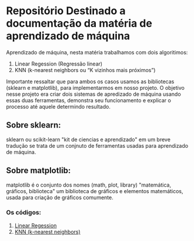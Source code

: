 # Repositório Destinado a documentação da matéria de aprendizado de máquina

Aprendizado de máquina, nesta matéria trabalhamos com dois algoritimos:

1. Linear Regession (Regressão linear)
2. KNN (k-nearest neighbors ou “K vizinhos mais próximos”)

Importante ressaltar que para ambos os casos usamos as bibliotecas (sklearn e matplotlib), para implementarmos em nosso projeto.
O objetivo nesse projeto era criar dois sistemas de apredizado de máquina usando essas duas ferramentas, demonstra seu funcionamento e explicar o processo até aquele determindo resultado.


## Sobre sklearn:

sklearn ou scikit-learn "kit de ciencias e aprendizado" em um breve tradução se trata de um conjnuto de ferramentas usadas para aprendizado de máquina.

## Sobre matplotlib:

matplotlib é o conjunto dos nomes (math, plot, library) "matemática, gráficos, biblioteca" um biblioteca de gráficos e elementos matemáticos, usada para criação de gráficos comumente.

### Os códigos:

1. [Linear Regession](code/MetricLinearRegression.py)
2. [KNN (k-nearest neighbors)](code/KnnClassifier.py)
 